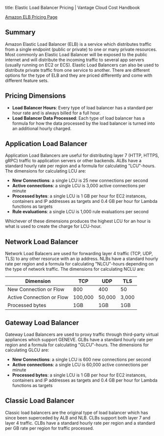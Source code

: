 title: Elastic Load Balancer Pricing | Vantage Cloud Cost Handbook

[Amazon ELB Pricing Page](https://aws.amazon.com/elasticloadbalancing/pricing/)

## Summary

Amazon Elastic Load Balancer (ELB) is a service which distributes traffic from a single endpoint (public or private) to one or many private resources. Most commonly an Elastic Load Balancer will be exposed to the public internet and will distribute the incoming traffic to several app servers (usually running on EC2 or ECS). Elastic Load Balancers can also be used to distribute private traffic from one service to another. There are different options for the type of ELB and they are priced differently and come with different feature sets.

## Pricing Dimensions

* **Load Balancer Hours**: Every type of load balancer has a standard per hour rate and is always billed for a full hour.
* **Load Balancer Data Processed**: Each type of load balancer has a formula for how the data processed by the load balancer is turned into an additional hourly charged.

## Application Load Balancer
Application Load Balancers are useful for distributing layer 7 (HTTP, HTTPS, gRPC) traffic to application servers or other backends. ALBs have a standard hourly rate per region and a formula for calculating "LCU"-hours. The dimensions for calculating LCU are:

* **New Connections**: a single LCU is 25 new connections per second
* **Active connections**: a single LCU is 3,000 active connections per minute
* **Processed bytes**: a single LCU is 1 GB per hour for EC2 instances, containers and IP addresses as targets and 0.4 GB per hour for Lambda functions as targets
* **Rule evaluations**: a single LCU is 1,000 rule evaluations per second

Whichever of these dimensions produces the highest LCU for an hour is what is used to create the charge for LCU-hour.

## Network Load Balancer
Network Load Balacers are used for forwarding layer 4 traffic (TCP, UDP, TLS) to any other resoruce with an ip address. NLBs have a standard hourly rate per region and a formula for calculating "NLCU"-hours depending on the type of network traffic. The dimensions for calculating NCLU are:

| Dimension   | TCP         | UDP | TLS |
| ----------- | ----------- |-----|-----|
| New Connection or Flow | 800 | 400 | 50 |
| Active Connection or Flow | 100,000 | 50,000 | 3,000 |
| Processed bytes | 1GB | 1GB | 1GB |
 

## Gateway Load Balancer
Gateway Load Balancers are used to proxy traffic through third-party virtual appliances which support GENEVE. GLBs have a standard hourly rate per region and a formula for calculating "GLCU"-hours. The dimensions for calculating GLCU are:

* **New Connections**: a single LCU is 600 new connections per second
* **Active connections**: a single LCU is 60,000 active connections per minute
* **Processed bytes**: a single LCU is 1 GB per hour for EC2 instances, containers and IP addresses as targets and 0.4 GB per hour for Lambda functions as targets

## Classic Load Balancer
Classic load balancers are the original type of load balancer which has since been superceded by ALB and NLB. CLBs support both layer 7 and layer 4 traffic. CLBs have a standard hourly rate per region and a standard per GB rate per region for traffic processed. 
